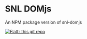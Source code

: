 # SNL DOMjs

An NPM package version of snl-domjs

[![Flattr this git repo](http://api.flattr.com/button/flattr-badge-large.png)](https://flattr.com/submit/auto?user_id=ericx19&url=https://github.com/stnight/npm-snl-domjs&title=spm-snl-domjs&language=javascript&tags=github&category=software)
